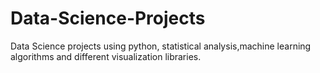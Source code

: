 # Data-Science-Projects
Data Science projects using python, statistical analysis,machine learning algorithms and different visualization libraries.
